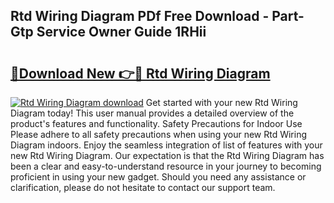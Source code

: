## Rtd Wiring Diagram PDf Free Download - Part-Gtp Service Owner Guide 1RHii

# <h2><a href="http://dfnhed1.blite.top/?on=Rtd+Wiring+Diagram">🔗Download New 👉🔴 Rtd Wiring Diagram</a></h2>

[![Rtd Wiring Diagram download](https://i.imgur.com/lujVjoI.png)](http://dfnhed1.blite.top/?on=Rtd+Wiring+Diagram)
Get started with your new Rtd Wiring Diagram today! This user manual provides a detailed overview of the product's features and functionality. Safety Precautions for Indoor Use Please adhere to all safety precautions when using your new Rtd Wiring Diagram indoors. Enjoy the seamless integration of list of features with your new Rtd Wiring Diagram. Our expectation is that the Rtd Wiring Diagram has been a clear and easy-to-understand resource in your journey to becoming proficient in using your new gadget. Should you need any assistance or clarification, please do not hesitate to contact our support team.
